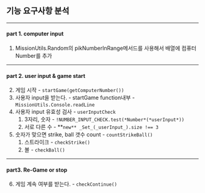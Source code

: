 ## 기능 요구사항 분석

---

#### part 1. computer input

1. MissionUtils.Random의 pikNumberInRange메서드를 사용해서 배열에 컴퓨터 Number를 추가

---

#### part 2. user input & game start

2. 게임 시작 - `startGame(getComputerNumber())`
3. 사용자 input을 받는다. - startGame function내부 - `MissionUtils.Console.readLine`
4. 사용자 input 유효성 검사 - `userInputCheck`
   1. 3자리, 숫자 - `!NUMBER_INPUT_CHECK.test(*Number*(*userInput*))`
   2. 서로 다른 수 - **`new** _Set_(_userInput_).size !== 3`
5. 숫자가 맞으면 strike, ball 갯수 count - `countStrikeBall()`
   1. 스트라이크 - `checkStrike()`
   2. 볼 - `checkBall()`

---

#### part3. Re-Game or stop

6. 게임 계속 여부를 받는다. - `checkContinue()`
